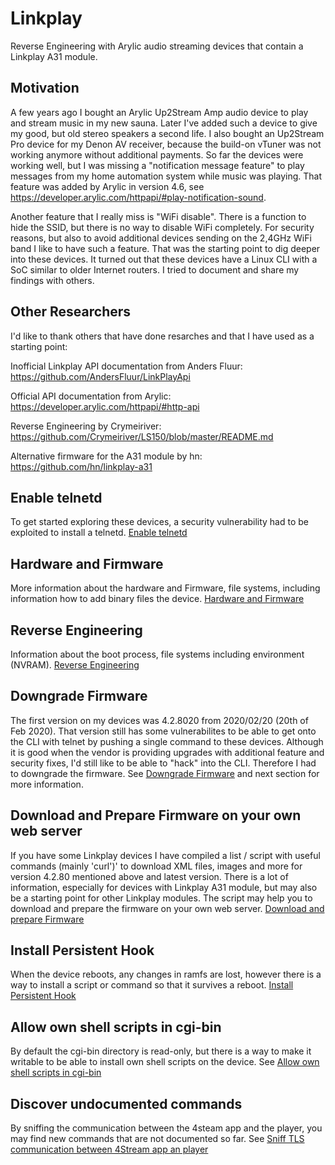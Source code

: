 # Linkplay
Reverse Engineering with Arylic audio streaming devices that contain a Linkplay A31 module.

## Motivation
A few years ago I bought an Arylic Up2Stream Amp audio device to play and stream music in my new sauna. Later I've added such a device to give my good, but old stereo speakers a second life. I also bought an Up2Stream Pro device for my Denon AV receiver, because the build-on vTuner was not working anymore without additional payments. So far the devices were working well, but I was missing a "notification message feature" to play messages from my home automation system  while music was playing. That feature was added by Arylic in version 4.6, see https://developer.arylic.com/httpapi/#play-notification-sound. 

Another feature that I really miss is "WiFi disable". There is a function to hide the SSID, but there is no way to disable WiFi completely. For security reasons, but also to avoid additional devices sending on the 2,4GHz WiFi band I like to have such a feature. That was the starting point to dig deeper into these devices. It turned out that these devices have a Linux CLI with a SoC similar to older Internet routers. I tried to document and share my findings with others.

## Other Researchers
I'd like to thank others that have done resarches and that I have used as a starting point:

Inofficial Linkplay API documentation from Anders Fluur:
https://github.com/AndersFluur/LinkPlayApi

Official API documentation from Arylic:
https://developer.arylic.com/httpapi/#http-api

Reverse Engineering by Crymeiriver:
https://github.com/Crymeiriver/LS150/blob/master/README.md

Alternative firmware for the A31 module by hn:
https://github.com/hn/linkplay-a31

## Enable telnetd
To get started exploring these devices, a security vulnerability had to be exploited to install a telnetd. [Enable telnetd](/TELNETD.md)

## Hardware and Firmware
More information about the hardware and Firmware, file systems, including information how to add binary files the device. [Hardware and Firmware](/Hardware.md)

## Reverse Engineering
Information about the boot process, file systems including environment (NVRAM). [Reverse Engineering](/boot-process.md)

## Downgrade Firmware
The first version on my devices was 4.2.8020 from 2020/02/20 (20th of Feb 2020). That version still has some vulnerabilites to be able to get onto the CLI with telnet by pushing a single command to these devices. Although it is good when the vendor is providing upgrades with additional feature and security fixes, I'd still like to be able to "hack" into the CLI. Therefore I had to downgrade the firmware. See [Downgrade Firmware](/Downgrade.md) and next section for more information.

## Download and Prepare Firmware on your own web server
If you have some Linkplay devices I have compiled a list / script with useful commands (mainly 'curl')' to download XML files, images and more for version 4.2.80 mentioned above and latest version. There is a lot of information, especially for devices with Linkplay A31 module, but may also be a starting point for other Linkplay modules. The script may help you to download and prepare the firmware on your own web server. [Download and prepare Firmware](/download-firmware.md)

## Install Persistent Hook
When the device reboots, any changes in ramfs are lost, however there is a way to install a script or command so that it survives a reboot. [Install Persistent Hook](/persistent-hook.md)

## Allow own shell scripts in cgi-bin
By default the cgi-bin directory is read-only, but there is a way to make it writable to be able to install own shell scripts on the device. See [Allow own shell scripts in cgi-bin](/cgi-bin.md)

## Discover undocumented commands
By sniffing the communication between the 4steam app and the player, you may find new commands that are not documented so far. See [Sniff TLS communication between 4Stream app an player](/sniff-tls.md)
